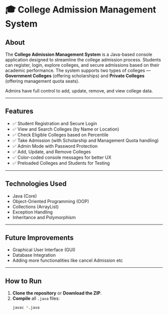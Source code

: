 # 🎓 College Admission Management System

## About
The **College Admission Management System** is a Java-based console application designed to streamline the college admission process. Students can register, login, explore colleges, and secure admissions based on their academic performance. The system supports two types of colleges — **Government Colleges** (offering scholarships) and **Private Colleges** (offering management quota seats).

Admins have full control to add, update, remove, and view college data.

---

## Features
- ✅ Student Registration and Secure Login
- ✅ View and Search Colleges (by Name or Location)
- ✅ Check Eligible Colleges based on Percentile
- ✅ Take Admission (with Scholarship and Management Quota handling)
- ✅ Admin Mode with Password Protection
- ✅ Add, Update, and Remove Colleges
- ✅ Color-coded console messages for better UX
- ✅ Preloaded Colleges and Students for Testing

---

## Technologies Used
- Java (Core)
- Object-Oriented Programming (OOP)
- Collections (ArrayList)
- Exception Handling
- Inheritance and Polymorphism

---

## Future Improvements
- Graphical User Interface (GUI)
- Database Integration
- Adding more functionalities like cancel Admission etc

---

## How to Run
1. **Clone the repository** or **Download the ZIP**.
2. **Compile** all `.java` files:
   ```bash
   javac *.java
